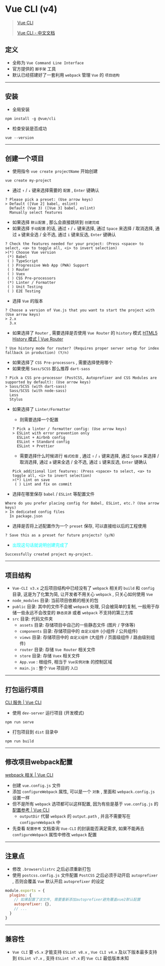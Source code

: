 # Vue CLI (v4)



> [Vue CLI](https://cli.vuejs.org/)
>
> [Vue CLI - 中文文档](https://cli.vuejs.org/zh/)



## 定义

- 全称为 `Vue Command Line Interface`
- 官方提供的 `脚手架` 工具
- 默认已经搭建好了一套利用 `webpack` 管理 `Vue` 的 `项目结构`

---

## 安装

- 全局安装

```shell
npm install -g @vue/cli
```

- 检查安装是否成功

```shell
vue --version
```

---

## 创建一个项目

- 使用指令 `vue create projectName` 开始创建

```shell
vue create my-project
```

- 通过 `↑` / `↓` 键来选择需要的 `配置` , `Enter` 键确认

```shell
? Please pick a preset: (Use arrow keys)
> Default ([Vue 2] babel, eslint)
  Default (Vue 3) ([Vue 3] babel, eslint)
  Manually select features
```

- 如果选择 `默认配置` , 那么会直接跳转到 `创建完成`
- 如果选择 `手动配置` 的话, 通过 `↑` / `↓` 键来选择, 通过 `Space` 来选择 / 取消选择, 通过 `a` 键来全选 / 全不选, 通过 `i` 键来反选, `Enter` 键确认

```shell
? Check the features needed for your project: (Press <space> to select, <a> to toggle all, <i> to invert selection)
>(*) Choose Vue version
 (*) Babel
 ( ) TypeScript
 ( ) Progressive Web App (PWA) Support
 ( ) Router
 ( ) Vuex
 ( ) CSS Pre-processors
 (*) Linter / Formatter
 ( ) Unit Testing
 ( ) E2E Testing
```

- 选择 `Vue` 的版本

```shell
? Choose a version of Vue.js that you want to start the project with (Use arrow keys)
> 2.x
  3.x
```

- 如果选择了 `Router` , 需要选择是否使用 `Vue Router` 的 `history` 模式 [HTML5 History 模式 | Vue Router](https://router.vuejs.org/zh/guide/essentials/history-mode.html)

```shell
? Use history mode for router? (Requires proper server setup for index fallback in production) (Y/n)
```

- 如果选择了 `CSS Pre-processors` , 需要选择使用哪个
- 如果使用 `Sass/SCSS` 那么推荐 `dart-sass`

```shell
? Pick a CSS pre-processor (PostCSS, Autoprefixer and CSS Modules are supported by default): (Use arrow keys)
> Sass/SCSS (with dart-sass)
  Sass/SCSS (with node-sass)
  Less
  Stylus
```

- 如果选择了 `Linter/Formatter`
    - 则需要选择一个配置

  ```shell
  ? Pick a linter / formatter config: (Use arrow keys)
  > ESLint with error prevention only
    ESLint + Airbnb config
    ESLint + Standard config
    ESLint + Prettier
  ```

    - 需要选择什么时候进行 `格式检查` , 通过 `↑` / `↓` 键来选择, 通过 `Space` 来选择 / 取消选择, 通过 `a` 键来全选 / 全不选, 通过 `i` 键来反选, `Enter` 键确认
  
    ```shell
    Pick additional lint features: (Press <space> to select, <a> to toggle all, <i> to invert selection)
    >(*) Lint on save
     ( ) Lint and fix on commit
    ```
  
- 选择在哪里保存 `babel` / `ESLint` 等配置文件

```shell
Where do you prefer placing config for Babel, ESLint, etc.? (Use arrow keys)
> In dedicated config files
  In package.json
```

- 选择是否将上述配置作为一个 `preset` 保存, 可以直接给以后的工程使用

```shell
? Save this as a preset for future projects? (y/N)
```

- <span style="color: #0ff;">出现这句话就说明创建完成了</span>

```shell
Successfully created project my-project.
```

---

## 项目结构

- `Vue-CLI v3.x` 之后项目结构中已经没有了 `webpack` 相关的 `build` 和 `config` 目录, 这是为了化繁为简, 让开发者不用关心 `webpack` , 只关心如何使用 `Vue`
- `node_modules` 目录: 当前项目依赖的相关的包
- `public` 目录: 其中的文件不会被 `webpack` 处理, 只会被简单的复制, 一般用于存储一些永远不会改变的 `静态资源` 或者 `webpack` 不支持的第三方库
- `src` 目录: 代码文件夹
    - `assets` 目录: 存储项目中自己的一些静态文件 (图片 / 字体等)
    - `components` 目录: 存储项目中的 `自定义组件` (小组件 / 公共组件)
    - `views` 目录: 存储项目中的 `自定义组件` (大组件 / 页面级组件 / 路由级别组件)
    - `router` 目录: 存储 `Vue Router` 相关文件
    - `store` 目录: 存储 `Vuex` 相关文件
    - `App.vue` : 根组件, 相当于 `Vue实例对象` 的控制区域
    - `main.js` : 整个 `Vue` 项目的 `入口`

---

## 打包运行项目

[CLI 服务 | Vue CLI](https://cli.vuejs.org/zh/guide/cli-service.html)

- 使用 `dev-server` 运行项目 (开发模式)

```shell
npm run serve
```

- 打包项目到 `dist` 目录中

```shell
npm run build
```

---

## 修改项目webpack配置

[webpack 相关 | Vue CLI](https://cli.vuejs.org/zh/guide/webpack.html)

- 创建 `vue.config.js` 文件
- 添加 `configureWebpack` 属性, 可以是一个 `对象` , 里面和 `webpack.config.js` 设置一样
- 但不是所有 `webpack` 选项都可以这样配置, 因为有些是基于 `vue.config.js` 的 [配置参考 | Vue CLI](https://cli.vuejs.org/zh/config/#vue-config-js)
    - `outputDir` 代替 `webpack` 的 `output.path` , 并且不需要写在 `configureWebpack` 中
- 先查看 `配置参考` 文档查询 `Vue-CLI` 的封装能否满足需求, 如果不能再去 `configureWebpack` 属性中修改 `webpack` 配置

---

## 注意点

- 修改 `.browserslistrc` 之后必须重新打包
- 使用 `postcss.config.js` 文件配置 `PostCSS` 之后必须手动开启 `autoprefixer` , 否则会覆盖 `Vue` 默认开启 `autoprefixer` 的设定

```js
module.exports = {
  plugins: {
    // 如果配置了该文件, 需要重新添加autoprefixer避免覆盖vue2默认配置
    autoprefixer: {},
    // ...
  }
}
```

---

## 兼容性

- `Vue CLI` 要 `v5.x` 才能支持 `ESLint v8.x` , `Vue CLI v4.x` 及以下版本最多支持到 `ESLint v7.x` , 支持 `ESLint v7.x` 的 `Vue CLI` 最低版本未知

